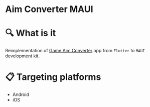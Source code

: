 # Aim Converter MAUI

# :mag: What is it

Reimplementation of [Game Aim Converter](https://apps.apple.com/us/app/game-aim-converter/id1618000036) app from `Flutter` to `MAUI` development kit.

# 📋 Targeting platforms

- Android
- iOS
